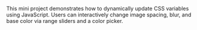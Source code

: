 This mini project demonstrates how to dynamically update CSS variables using JavaScript. Users can interactively change image spacing, blur, and base color via range sliders and a color picker.